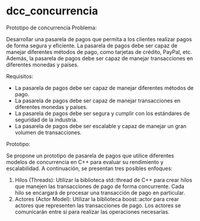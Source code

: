 # dcc_concurrencia
Prototipo de concurrencia
Problema:

Desarrollar una pasarela de pagos que permita a los clientes realizar pagos de forma segura y eficiente. La pasarela de pagos debe ser capaz de manejar diferentes métodos de pago, como tarjetas de crédito, PayPal, etc. Además, la pasarela de pagos debe ser capaz de manejar transacciones en diferentes monedas y países.

Requisitos:

- La pasarela de pagos debe ser capaz de manejar diferentes métodos de pago.
- La pasarela de pagos debe ser capaz de manejar transacciones en diferentes monedas y países.
- La pasarela de pagos debe ser segura y cumplir con los estándares de seguridad de la industria.
- La pasarela de pagos debe ser escalable y capaz de manejar un gran volumen de transacciones.

Prototipo:

Se propone un prototipo de pasarela de pagos que utilice diferentes modelos de concurrencia en C++ para evaluar su rendimiento y escalabilidad. A continuación, se presentan tres posibles enfoques:

1. Hilos (Threads): Utilizar la biblioteca std::thread de C++ para crear hilos que manejen las transacciones de pago de forma concurrente. Cada hilo se encargará de procesar una transacción de pago en particular.
2. Actores (Actor Model): Utilizar la biblioteca boost::actor para crear actores que representen las transacciones de pago. Los actores se comunicarán entre sí para realizar las operaciones necesarias.
